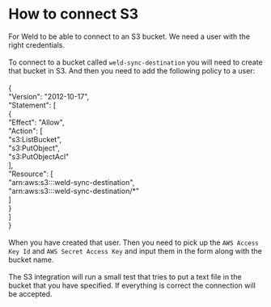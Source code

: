 # How to connect S3
For Weld to be able to connect to an S3 bucket. We need a user with the right credentials. <br>
<br>
To connect to a bucket called `weld-sync-destination` you will need to create that bucket in S3. And then you need to add the following policy to a user:<br>
<br>
    {<br>
        "Version": "2012-10-17",<br>
        "Statement": [<br>
            {<br>
                "Effect": "Allow",<br>
                "Action": [<br>
                    "s3:ListBucket",<br>
                    "s3:PutObject",<br>
                    "s3:PutObjectAcl"<br>
                ],<br>
                "Resource": [<br>
                    "arn:aws:s3:::weld-sync-destination",<br>
                    "arn:aws:s3:::weld-sync-destination/*"<br>
                ]<br>
            }<br>
        ]<br>
    }<br>
<br>
When you have created that user. Then you need to pick up the `AWS Access Key Id` and `AWS Secret Access Key` and input them in the form along with the bucket name.<br>
<br>
The S3 integration will run a small test that tries to put a text file in the bucket that you have specified. If everything is correct the connection will be accepted.<br>